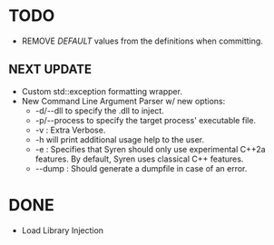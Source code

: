 

# TODO

- REMOVE _DEFAULT_ values from the definitions when committing.

## NEXT UPDATE

- Custom std::exception formatting wrapper.
- New Command Line Argument Parser w/ new options:
    - -d/--dll to specify the .dll to inject.
    - -p/--process to specify the target process' executable file.
    - -v : Extra Verbose.
    - -h will print additional usage help to the user.
    - -e : Specifies that Syren should only use experimental C++2a features. By default, Syren uses classical C++ features.
    * --dump : Should generate a dumpfile in case of an error.


# DONE

- Load Library Injection